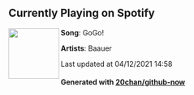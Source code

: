 ## Currently Playing on Spotify

[<img align="left" width="100" src="https://i.scdn.co/image/ab67616d00001e024c701637f8c6b1d9bd73c187">](https://open.spotify.com/album/0zIjHYbzEbHSCyB1iQL3Vn)

**Song**: GoGo!

**Artists**: Baauer

Last updated at 04/12/2021 14:58

#### Generated with [20chan/github-now](https://github.com/20chan/github-now)